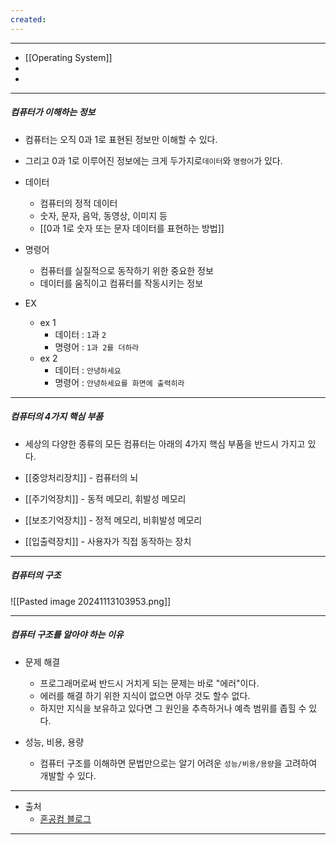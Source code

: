 ```yaml
---
created:
---
```

---
- [[Operating System]]
- 
- 
---
##### 컴퓨터가 이해하는 정보

- 컴퓨터는 오직 0과 1로 표현된 정보만 이해할 수 있다.
- 그리고 0과 1로 이루어진 정보에는 크게 두가지로`데이터`와 `명령어`가 있다.

- 데이터
	- 컴퓨터의 정적 데이터
	- 숫자, 문자, 음악, 동영상, 이미지 등
	- [[0과 1로 숫자 또는 문자 데이터를 표현하는 방법]]
	  
- 명령어
	- 컴퓨터를 실질적으로 동작하기 위한 중요한 정보
	- 데이터를 움직이고 컴퓨터를 작동시키는 정보
	
- EX
	- ex 1
		- 데이터 : `1`과 `2`
		- 명령어 : `1과 2를 더하라`
	- ex 2
		- 데이터 : `안녕하세요`
		- 명령어 : `안녕하세요를 화면에 출력히라`

---
##### 컴퓨터의 4가지 핵심 부품

- 세상의 다양한 종류의 모든 컴퓨터는 아래의 4가지 핵심 부품을 반드시 가지고 있다.

- [[중앙처리장치]] - 컴퓨터의 뇌
- [[주기억장치]] - 동적 메모리, 휘발성 메모리
- [[보조기억장치]] - 정적 메모리, 비휘발성 메모리
- [[입출력장치]] - 사용자가 직접 동작하는 장치

---
##### 컴퓨터의 구조 

![[Pasted image 20241113103953.png]]

---
##### 컴퓨터 구조를 알아야 하는 이유

- 문제 해결
	- 프로그래머로써 반드시 거치게 되는 문제는 바로 "에러"이다.
	- 에러를 해결 하기 위한 지식이 없으면 아무 것도 할수 없다.
	- 하지만 지식을 보유하고 있다면 그 원인을 추측하거나 예측 범위를 좁힐 수 있다.
	  
- 성능, 비용, 용량
	- 컴퓨터 구조를 이해하면 문법만으로는 알기 어려운 `성능/비용/용량`을 고려하여 개발할 수 있다.

---
- 출처
	- [혼공컴 블로그](https://velog.io/@mmodestaa/%ED%98%BC%EC%9E%90-%EA%B3%B5%EB%B6%80%ED%95%98%EB%8A%94-%EC%BB%B4%ED%93%A8%ED%84%B0-%EA%B5%AC%EC%A1%B0-%EC%9A%B4%EC%98%81%EC%B2%B4%EC%A0%9C-Section-1.-%EC%BB%B4%ED%93%A8%ED%84%B0-%EA%B5%AC%EC%A1%B0)
---